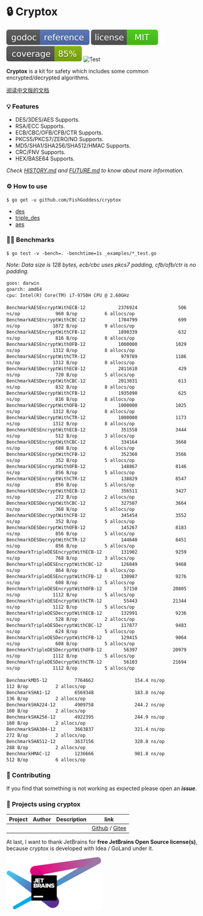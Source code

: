 # 🔒 Cryptox

[![Go Doc](_icons/godoc.svg)](https://pkg.go.dev/github.com/FishGoddess/cryptox)
[![License](_icons/license.svg)](https://opensource.org/licenses/MIT)
[![License](_icons/coverage.svg)](_icons/coverage.svg)
![Test](https://github.com/FishGoddess/cryptox/actions/workflows/test.yml/badge.svg)

**Cryptox** is a kit for safety which includes some common encrypted/decrypted algorithms.

[阅读中文版的文档](./README.md)

### 💡 Features

* DES/3DES/AES Supports.
* RSA/ECC Supports.
* ECB/CBC/OFB/CFB/CTR Supports.
* PKCS5/PKCS7/ZERO/NO Supports.
* MD5/SHA1/SHA256/SHA512/HMAC Supports.
* CRC/FNV Supports.
* HEX/BASE64 Supports.

_Check [HISTORY.md](./HISTORY.md) and [FUTURE.md](./FUTURE.md) to know about more information._

### ⚙ How to use

```shell
$ go get -u github.com/FishGoddess/cryptox
```

* [des](_examples/des.go)
* [triple_des](_examples/triple_des.go)
* [aes](_examples/aes.go)

### 🚴🏻 Benchmarks

```shell
$ go test -v -bench=. -benchtime=1s _examples/*_test.go
```

_Note: Data size is 128 bytes, ecb/cbc uses pkcs7 padding, cfb/ofb/ctr is no padding._

```
goos: darwin
goarch: amd64
cpu: Intel(R) Core(TM) i7-9750H CPU @ 2.60GHz

BenchmarkAESEncryptWithECB-12            2376924               506 ns/op             960 B/op          6 allocs/op
BenchmarkAESEncryptWithCBC-12            1704799               699 ns/op            1072 B/op          9 allocs/op
BenchmarkAESEncryptWithCFB-12            1890339               632 ns/op             816 B/op          8 allocs/op
BenchmarkAESEncryptWithOFB-12            1000000              1029 ns/op            1312 B/op          8 allocs/op
BenchmarkAESEncryptWithCTR-12             979789              1186 ns/op            1312 B/op          8 allocs/op
BenchmarkAESDecryptWithECB-12            2811610               429 ns/op             720 B/op          5 allocs/op
BenchmarkAESDecryptWithCBC-12            2013831               613 ns/op             832 B/op          8 allocs/op
BenchmarkAESDecryptWithCFB-12            1935090               625 ns/op             816 B/op          8 allocs/op
BenchmarkAESDecryptWithOFB-12            1000000              1025 ns/op            1312 B/op          8 allocs/op
BenchmarkAESDecryptWithCTR-12            1000000              1173 ns/op            1312 B/op          8 allocs/op
BenchmarkDESEncryptWithECB-12             351558              3444 ns/op             512 B/op          3 allocs/op
BenchmarkDESEncryptWithCBC-12             334164              3668 ns/op             608 B/op          6 allocs/op
BenchmarkDESEncryptWithCFB-12             352360              3566 ns/op             352 B/op          5 allocs/op
BenchmarkDESEncryptWithOFB-12             148867              8146 ns/op             856 B/op          5 allocs/op
BenchmarkDESEncryptWithCTR-12             138829              8547 ns/op             856 B/op          5 allocs/op
BenchmarkDESDecryptWithECB-12             356511              3427 ns/op             272 B/op          2 allocs/op
BenchmarkDESDecryptWithCBC-12             327507              3664 ns/op             368 B/op          5 allocs/op
BenchmarkDESDecryptWithCFB-12             345454              3552 ns/op             352 B/op          5 allocs/op
BenchmarkDESDecryptWithOFB-12             145267              8183 ns/op             856 B/op          5 allocs/op
BenchmarkDESDecryptWithCTR-12             144640              8451 ns/op             856 B/op          5 allocs/op
BenchmarkTripleDESEncryptWithECB-12       131902              9259 ns/op             768 B/op          3 allocs/op
BenchmarkTripleDESEncryptWithCBC-12       126849              9468 ns/op             864 B/op          6 allocs/op
BenchmarkTripleDESEncryptWithCFB-12       130987              9276 ns/op             608 B/op          5 allocs/op
BenchmarkTripleDESEncryptWithOFB-12        57150             20805 ns/op            1112 B/op          5 allocs/op
BenchmarkTripleDESEncryptWithCTR-12        55443             21344 ns/op            1112 B/op          5 allocs/op
BenchmarkTripleDESDecryptWithECB-12       132991              9236 ns/op             528 B/op          2 allocs/op
BenchmarkTripleDESDecryptWithCBC-12       117877              9483 ns/op             624 B/op          5 allocs/op
BenchmarkTripleDESDecryptWithCFB-12       129415              9064 ns/op             608 B/op          5 allocs/op
BenchmarkTripleDESDecryptWithOFB-12        56397             20979 ns/op            1112 B/op          5 allocs/op
BenchmarkTripleDESDecryptWithCTR-12        56103             21694 ns/op            1112 B/op          5 allocs/op

BenchmarkMD5-12          7764662               154.4 ns/op           112 B/op          2 allocs/op
BenchmarkSHA1-12         6569348               183.8 ns/op           136 B/op          2 allocs/op
BenchmarkSHA224-12       4909758               244.2 ns/op           160 B/op          2 allocs/op
BenchmarkSHA256-12       4922395               244.9 ns/op           160 B/op          2 allocs/op
BenchmarkSHA384-12       3663837               321.4 ns/op           272 B/op          2 allocs/op
BenchmarkSHA512-12       3637156               328.8 ns/op           288 B/op          2 allocs/op
BenchmarkHMAC-12         1236666               981.8 ns/op           512 B/op          6 allocs/op
```

### 🎨 Contributing

If you find that something is not working as expected please open an _**issue**_.

### 💪 Projects using cryptox

| Project | Author | Description | link                   |
|---------|--------|-------------|------------------------|
|         |        |             | [Github]() / [Gitee]() |

At last, I want to thank JetBrains for **free JetBrains Open Source license(s)**, because cryptox is developed with Idea
/ GoLand under it.

<a href="https://www.jetbrains.com/?from=cryptox" target="_blank"><img src="./_icons/jetbrains.png" width="250"/></a>